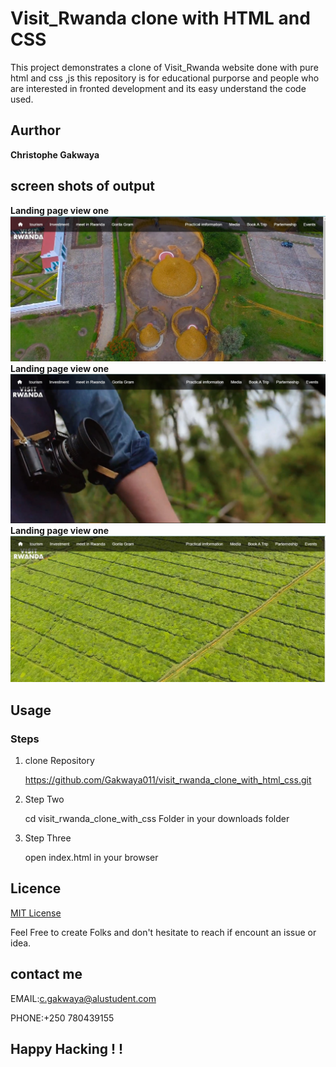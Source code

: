 # Visit_Rwanda clone with HTML  and **CSS**
This project demonstrates a clone of Visit_Rwanda website  done with pure html and css ,js this repository is for educational purporse and people who are interested in fronted development and its easy understand the code used.

## Aurthor
**Christophe Gakwaya**
## screen shots of output
**Landing page view one**
![screenshoot](assetes/screenshoot/tomorrow.jpg)
**Landing page view one**
![screenshoot](assetes/screenshoot/time.jpg)
**Landing page view one**
![screenshoot](assetes/screenshoot/wait.jpg)

## Usage
### Steps
1. clone Repository
   
   https://github.com/Gakwaya011/visit_rwanda_clone_with_html_css.git

2. Step Two
   
   cd visit_rwanda_clone_with_css Folder in your downloads folder

3. Step Three  
   
   open index.html in your browser

## Licence

   [MIT License](licence.md)

Feel Free to create Folks and don't hesitate to reach if encount an issue or idea.
## contact me
  EMAIL:c.gakwaya@alustudent.com

  PHONE:+250 780439155
## Happy Hacking ! !
  



